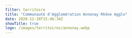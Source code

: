 ```yaml
---
filter: territoire
title: "Communauté d'Agglomération Annonay Rhône Agglo"
date: 2020-12-28T15:46:34Z
showTitle: true
logo: /images/territoires/annonay.webp
---
```

